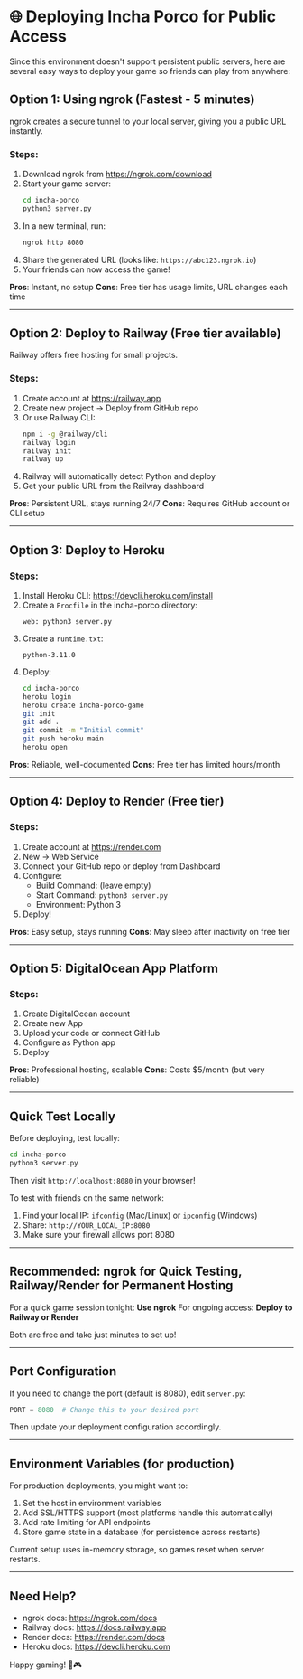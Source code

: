 # 🌐 Deploying Incha Porco for Public Access

Since this environment doesn't support persistent public servers, here are several easy ways to deploy your game so friends can play from anywhere:

## Option 1: Using ngrok (Fastest - 5 minutes)

ngrok creates a secure tunnel to your local server, giving you a public URL instantly.

### Steps:
1. Download ngrok from https://ngrok.com/download
2. Start your game server:
   ```bash
   cd incha-porco
   python3 server.py
   ```
3. In a new terminal, run:
   ```bash
   ngrok http 8080
   ```
4. Share the generated URL (looks like: `https://abc123.ngrok.io`)
5. Your friends can now access the game!

**Pros**: Instant, no setup
**Cons**: Free tier has usage limits, URL changes each time

---

## Option 2: Deploy to Railway (Free tier available)

Railway offers free hosting for small projects.

### Steps:
1. Create account at https://railway.app
2. Create new project → Deploy from GitHub repo
3. Or use Railway CLI:
   ```bash
   npm i -g @railway/cli
   railway login
   railway init
   railway up
   ```
4. Railway will automatically detect Python and deploy
5. Get your public URL from the Railway dashboard

**Pros**: Persistent URL, stays running 24/7
**Cons**: Requires GitHub account or CLI setup

---

## Option 3: Deploy to Heroku

### Steps:
1. Install Heroku CLI: https://devcli.heroku.com/install
2. Create a `Procfile` in the incha-porco directory:
   ```
   web: python3 server.py
   ```
3. Create a `runtime.txt`:
   ```
   python-3.11.0
   ```
4. Deploy:
   ```bash
   cd incha-porco
   heroku login
   heroku create incha-porco-game
   git init
   git add .
   git commit -m "Initial commit"
   git push heroku main
   heroku open
   ```

**Pros**: Reliable, well-documented
**Cons**: Free tier has limited hours/month

---

## Option 4: Deploy to Render (Free tier)

### Steps:
1. Create account at https://render.com
2. New → Web Service
3. Connect your GitHub repo or deploy from Dashboard
4. Configure:
   - Build Command: (leave empty)
   - Start Command: `python3 server.py`
   - Environment: Python 3
5. Deploy!

**Pros**: Easy setup, stays running
**Cons**: May sleep after inactivity on free tier

---

## Option 5: DigitalOcean App Platform

### Steps:
1. Create DigitalOcean account
2. Create new App
3. Upload your code or connect GitHub
4. Configure as Python app
5. Deploy

**Pros**: Professional hosting, scalable
**Cons**: Costs $5/month (but very reliable)

---

## Quick Test Locally

Before deploying, test locally:

```bash
cd incha-porco
python3 server.py
```

Then visit `http://localhost:8080` in your browser!

To test with friends on the same network:
1. Find your local IP: `ifconfig` (Mac/Linux) or `ipconfig` (Windows)
2. Share: `http://YOUR_LOCAL_IP:8080`
3. Make sure your firewall allows port 8080

---

## Recommended: ngrok for Quick Testing, Railway/Render for Permanent Hosting

For a quick game session tonight: **Use ngrok**
For ongoing access: **Deploy to Railway or Render**

Both are free and take just minutes to set up!

---

## Port Configuration

If you need to change the port (default is 8080), edit `server.py`:

```python
PORT = 8080  # Change this to your desired port
```

Then update your deployment configuration accordingly.

---

## Environment Variables (for production)

For production deployments, you might want to:

1. Set the host in environment variables
2. Add SSL/HTTPS support (most platforms handle this automatically)
3. Add rate limiting for API endpoints
4. Store game state in a database (for persistence across restarts)

Current setup uses in-memory storage, so games reset when server restarts.

---

## Need Help?

- ngrok docs: https://ngrok.com/docs
- Railway docs: https://docs.railway.app
- Render docs: https://render.com/docs
- Heroku docs: https://devcli.heroku.com

Happy gaming! 🐷🎮

